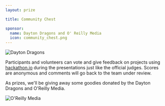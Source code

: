 ```yaml
---
layout: prize 

title: Community Chest

sponsor:
  name: Dayton Dragons and O' Reilly Media
  icon: community_chest.png
---
```


<a href="http://www.milb.com/index.jsp?sid=t459"><img class="img-responsive pull-right" src="{{ 'dragons_heater_gem.jpg' | asset_path }}" title="Dayton Dragons" style="max-height: 100px; display: inline-block;"/></a>

Participants and volunteers can vote and give feedback on projects using [hackathon.io](http://www.hackathon.io/afrl/submissions/judge) during the presentations just like the official judges. Scores are anonymous and comments will go back to the team under review.

As prizes, we'll be giving away some goodies donated by the Dayton Dragons and O'Reilly Media.

<a href="http://oreilly.com"><img class="img-responsive pull-right" src="{{ 'orm_logo2.gif' | asset_path }}" title="O'Reilly Media" style="max-height: 80px; display: inline-block;"/></a>